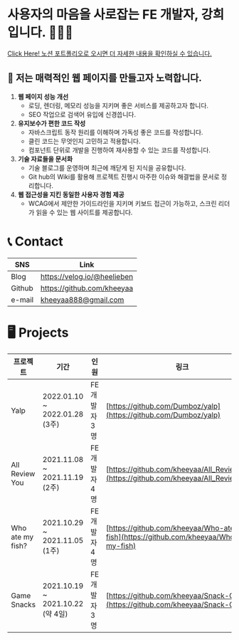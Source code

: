 # 사용자의 마음을 사로잡는 FE 개발자, 강희입니다. 👩🏻‍💻

 [Click Here! 노션 포트폴리오로 오시면 더 자세한 내용을 확인하실 수 있습니다.](https://www.notion.so/FE-fde38b3458ec42918510ed0b32a6c55b) 

## 🤔 저는 매력적인 웹 페이지를 만들고자 노력합니다.

1. **웹 페이지 성능 개선**
    - 로딩, 렌더링, 메모리 성능을 지키며 좋은 서비스를 제공하고자 합니다.
    - SEO 작업으로 검색어 유입에 신경씁니다.
2. **유지보수가 편한 코드 작성**
    - 자바스크립트 동작 원리를 이해하며 가독성 좋은 코드를 작성합니다.
    - 클린 코드는 무엇인지 고민하고 적용합니다.
    - 컴포넌트 단위로 개발을 진행하여 재사용할 수 있는 코드를 작성합니다.
3. **기술 자료들을 문서화**
    - 기술 블로그를 운영하며 최근에 깨닫게 된 지식을 공유합니다.
    - Git hub의 Wiki를 활용해 프로젝트 진행시 마주한 이슈와 해결법을 문서로 정리합니다.
4. **웹 접근성을 지킨 동일한 사용자 경험 제공**
    - WCAG에서 제안한 가이드라인을 지키며 키보드 접근이 가능하고, 스크린 리더가 읽을 수 있는 웹 사이트를 제공합니다.

# 📞 Contact

| SNS | Link |
| --- | --- |
| Blog | https://velog.io/@heelieben |
| Github | https://github.com/kheeyaa |
| e-mail | kheeyaa888@gmail.com |

# 🖥 Projects

| 프로젝트 | 기간 | 인원 | 링크 | 기술 스택 |
| --- | --- | --- | --- | --- |
| Yalp | 2022.01.10 ~ 2022.01.28 (3주) | FE 개발자 3명 | [https://github.com/Dumboz/yalp](https://github.com/Dumboz/yalp) | React, Styled Component, ... |
| All Review You | 2021.11.08 ~ 2021.11.19 (2주) | FE 개발자 4명 | [https://github.com/kheeyaa/All_Review_You](https://github.com/kheeyaa/All_Review_You) | HTML, CSS, JS, Axios, ... |
| Who ate my fish? | 2021.10.29 ~ 2021.11.05 (1주) | FE 개발자 4명 | [https://github.com/kheeyaa/Who-ate-my-fish](https://github.com/kheeyaa/Who-ate-my-fish) | HTML, CSS, JS, Socket.io |
| Game Snacks | 2021.10.19 ~ 2021.10.22 (약 4일) | FE 개발자 3명 | [https://github.com/kheeyaa/Snack-Games](https://github.com/kheeyaa/Snack-Games) | HTML, CSS, JS |

<!-- 

# 🗣 About Me

## ⚙️ 기술 스택

1. Git
2. JavaScript
    
    > React | Redux | RTK | Node
    
3. CSS
    
    > Sass | styled-component 
    
4. HTML
5. tool
    
    > Web pack | babel | figma
    
6. Another
    
    > C | Python
    

## 📚 교육

1. **네카라쿠배 프론트엔드 개발 스쿨 2기**
    
    2021.07 ~ 2022.01 수료 완료
   
    - 프론트엔드 개발자 양성 교육 과정
    - HTML, CSS, JavaScript, React, 알고리즘
    - 팀 프로젝트
    
2. **한국외국어대학교 전자공학과**
    
    2018.03 ~ 4학년 2학기 휴학
    
    - 프로그래밍 경험 : 공학설계프로그래밍(A+), 자료구조(B+)
    - 하드웨어에 대한 이해 : 프로세서응용종합설계(A+), 컴퓨터 구조(A0)
    - CS 지식 습득 : 운영체제 (A+), 시스템프로그래밍 (A+)

## 🛠 역량

1. 문서화
    - [기술 블로그](https://velog.io/@heelieben)를 통해 새로 알게된 지식을 공유합니다.
    - notion으로 수시로 기록을 정리합니다.
    - 프로젝트를 진행하며 어려웠던 부분들을 [기술 로그](https://github.com/Dumboz/yalp/wiki/%EA%B8%B0%EC%88%A0-%EB%A1%9C%EA%B7%B8)를 작성하여 팀원들과 공유합니다.
    
2. Git Commit
    - 컨벤션을 정해 커밋 메세지를 남깁니다.
    - 커밋을 작은 단위로 남겨 구체적인 진행사항을 파악할 수 있습니다.
        
    
3. 디자인
    
    진행했던 프로젝트들의 전체적인 디자인을 직접 설계했습니다.
    
    - 디자인까지 설계했던 프로젝트들
        - [All Review You](https://github.com/kheeyaa/All_Review_You)
        - [Who ate my fish?](https://github.com/kheeyaa/Who-ate-my-fish)
        - [Snack Games](https://github.com/kheeyaa/Snack-Games)
        - [Free Gallery](https://github.com/kheeyaa/Free-gallery)


# 🧐 프로그래밍 철학

## 📌 페이지로드 100ms 개선이 수익 1%를 증가시킨다

**저는 웹 페이지의 성능을 개선하여 소비자들에게 빠르고 편안한 사용자 경험을 제공하고자 합니다.**

WPO(Web Performance Optimization) stats의 조사[[링크](https://wpostats.com/2015/11/04/walmart-revenue.html)] 에 따르면 Walmart는 페이지 로드가 100ms 개선될 때마다 수익이 1% 증가했습니다. 웹 로딩 속도 1초에 아마존 매출 68억달러가 달렸다[[링크](https://zdnet.co.kr/view/?no=20190418142445)] 라는 분석도 존재합니다.  KissMetrics 연구에 의하면 47%의 소비자는 웹페이지가 2초 이내에 로드되길 기대하고, 40%의 소비자가 3초가 되면 웹페이지를 이탈한다고 합니다. 프론트엔드 개발자는 사이트의 로딩 시간을 줄여 소비자 이탈율을 줄이고 이익을 창출해 낼 수 있습니다. 

### 1. Module Bundling & Code Splitting

Web Pack은 여러 파일들을 하나의 파일로 묶어주는 번들링을 수행합니다. 번들링을 통해서 서버에게 여러 요청을 보내는 대신, 한 번의 요청으로 필요한 소스를 받을 수 있으므로 서버의 부하를 줄입니다. 하지만 번들링 결과가 너무 크다면 페이지 접속시 한 파일을 불러오는 데 오랜 시간이 걸리게 됩니다. 따라서 한 페이지에서 필요한 단위로 코드를 분할하고 번들링하여 웹 성능을 개선할 수 있습니다.

- [Yalp 프로젝트](https://github.com/kheeyaa/yalp)에서 **React lazy, Suspense**를 사용한 **Code Splitting**
    

### 2. 이미지 최적화

웹 페이지에서 대부분의 용량을 차지하는 것은 이미지입니다. 이미지 최적화를 통해 웹 페이지 바이트를 절약하고, 렌더링 속도를 절감시켜 웹 성능을 개선할 수 있습니다.

- 팀원들과 **이미지 최적화**를 조사하고 정리한 기술 로그 - [이미지 최적화](https://velog.io/@heelieben/이미지-최적화)
- [Yalp 프로젝트](https://github.com/kheeyaa/yalp)에서 **SVG 스프라이트**를 사용한 이미지 최적화

### 3. Lazy Loading

서버로부터 지금 필요하지 않은 데이터들을 한 번에 받아두지 않고, 필요할 때마다 데이터를 요청하는 Lazy Loading을 통해 웹 성능을 개선할 수 있습니다.

- [All Review You 프로젝트](https://github.com/kheeyaa/All_Review_You)에서 **Intersection Observer**를 사용한 **Infinite Scroll**을 이용한 **Lazy Loading**
    
### 4. React 컴포넌트 최적화

React.memo, useCallback, useMemo를 사용하여 컴포넌트 최적화를 통해 불필요한 컴포넌트 렌더링을 방지하고 웹 성능을 개선합니다.

- [Yalp 프로젝트](https://github.com/kheeyaa/yalp)에서 **컴포넌트 최적화**
 
### 5. SEO 최적화

- 리액트 라우터를 통해 SPA이지만 url을 페이지에 맞게 변경해 주며 SEO 최적화를 하였습니다.
- Yalp 프로젝트에서 React helmet을 사용하여 Meta태그를 추가하여 SEO 최적화를 하였습니다.
    
    
## 📌 유지보수하기 좋은 코드를 작성하자

**기존의 코드를 유지보수 하는 데 들어가는 시간이 줄어든다면, 더욱 좋은 서비스를 제공할 수 있을 것이며 결국 이익 창출로 이어집니다.**

구현에 급급해 빠르게 작성한 코드는 시간이 지난 후 새로운 서비스를 제공하기 위해 코드를 추가하는 순간, 버그가 발생하고 손을 댈수록 더욱더 그 문제를 해결하기 어려워집니다. 가독성이 좋고 논리적인 코드는 다른 사람이 보더라도 이해할 수 있으며, 디버깅하기 용이하며 유지보수가 간편합니다. 

### 1. 함수형 프로그래밍

저는 함수형/선언형 프로그래밍을 지향합니다. 부수효과를 일으키지 않는 순수함수를 작성하여 상태를 안전하게 보호하고자 합니다. 특정 함수만이 상태를 변경할 수 있도록 하여 디버깅을 용이하게 합니다.

- 함수형 프로그래밍에 대해 정리한 [블로그 포스트](https://velog.io/@heelieben/JavaScript-함수형-프로그래밍)
- [Yalp 프로젝트](https://github.com/kheeyaa/yalp)에서 **선언형으로 utils 함수**들을 사용
    1. utils 함수들을 파일로 분할합니다. 
    2. utils 함수를 불러와 선언형으로 사용합니다.
   

### 2. 의미있는 식별자 이름

함수와 변수의 이름을 통해서 이 함수와 변수가 어떤 의미를 가지는지 한 번에 파악할 수 있도록 작성하고자 노력합니다.

- [Snack Games 프로젝트](https://github.com/kheeyaa/Snack-Games)에서 **의미있는 함수** 이름
    - `changeMode` , `renderNewGame` 처럼 함수의 이름만으로 어떤 일을 수행하고자 하는지 알 수 있습니다.
    
- [Who ate my fish 프로젝트](https://github.com/kheeyaa/Who-ate-my-fish/)에서 **상수**를 적극 사용
    - 의미 없는 문자열이나 숫자 값을 사용하지 않고, 상수를 통해 명확하게 해당 값이 무엇을 의미하는지 나타냈습니다.
    

### 3. 클로저를 사용한 은닉화

클로저와 getter, setter를 사용하여 상태를 안전하게 은닉하면 디버깅이 편해집니다.

- Who ate my fish 프로젝트에서 **상태 은닉화**
    


## 📌 모든 문제는 원인과 해결 방안이 있다

**개발을 하다 보면 다양한 문제와 마주하게 됩니다. 저는 제가 마주한 문제의 원인을 파악하고 해결해 나가면서 저와 비슷한 어려움을 겪는 개발자들에게 도움을 주고 싶습니다.**

### 1. Github Issue를 통해 이슈 관리

프로젝트를 진행하며 마주한 이슈들은 Github의 Issue를 통해 문제를 제시하고 관리합니다.

- [Yalp 프로젝트](https://github.com/Dumboz/yalp/issues/107)에서 마주한 **Warning**을 이슈로 관리해 보았습니다.
    

### 2. Github Wiki를 통해 기술 로그 작성

프로젝트를 진행하며 새로 알게 된 기술과 해결한 방안에 대해서는 깃허브의 위키를 통해 문서로 작성하였습니다.

- [Yalp 프로젝트 기술 로그](https://github.com/Dumboz/yalp/wiki/%EA%B8%B0%EC%88%A0-%EB%A1%9C%EA%B7%B8)


## 📌 웹 접근성을 지켜 다양한 소비자를 확보하자

**웹 접근성을 지키면 다양한 환경과 다양한 기기에서 접근하는 소비자들을 확보할 수 있습니다.** 

웹 서비스 기획 및 제작 단계부터 다양한 환경을 고려하면 제작 및 운용의 효율성을 높일 수 있습니다. 또한 사회 공헌 및 복지 향상에 기여하는 책임감 있는 기업으로 이미지 향상을 기대할 수 있습니다.

### 1. WAI-ARIA

장애를 가진 사용자가 웹 컨텐츠에 쉽게 접근할 수 있는 방법을 제공하는 WAI-ARIA를 활용하고자 합니다.

- [WAI-ARIA에 대해 정리한 블로그 포스트](https://velog.io/@heelieben/웹-접근성-WAI-ARIA)

### 2. 키보드 접근

모달내에서도 키보드로 접근할 수 있도록 tabIndex속성을 설정합니다.
    


 -->
